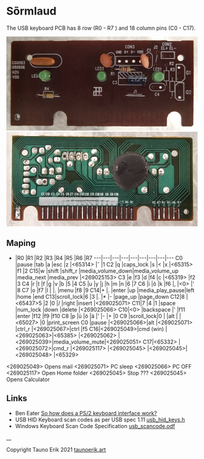 # Sõrmlaud

The USB keyboard PCB has 8 row (R0 - R7 ) and 18 column pins (C0 - C17).

![Front PCB image](img/front.jpg)
![Back PCB image](img/back.jpg)

## Maping

 + |R0         |R1         |R2         |R3               |R4              |R5         |R6               |R7
---|---|---|---|---|---|---|---|---
C0 |pause      |tab        |a          |esc              |z               |<65314>    |ˇ                |1
C2 |q          |caps_lock  |s          |<                |x               |<65315>    |f1               |2
C15|w          |shift      |shift_r    |media_volume_down|media_volume_up |media_next |media_prev       |<269025153>
C3 |e          |f3         |d          |f4               |c               |<65319>    |f2               |3
C4 |r          |t          |f          |g                |v               |b          |5                |4
C5 |u          |y          |j          |h                |m               |n          |6                |7
C6 |i          |õ          |k          |f6               |,               |<0>        |'                |8
C7 |o          |f7         |l          |                 |.               |menu       |f8               |9
C14|+          |.          |enter      |up               |media_play_pause|left       |home             |end
C13|scroll_lock|6          |3          |.                |*               |-          |page_up          |page_down
C12|8          |<65437>5   |2          |0                |/               |right      |insert           |<269025071>
C11|7          |4          |1          |space            |num_lock        |down       |delete           |<269025066>
C10|<0>        |backspace  |'          |f11              |enter           |f12        |f9               |f10
C8 |p          |ü          |ö          |ä                |'               |-          |+                |0
C9 |scroll_lock|0          |           |alt              |                |<65027>    |0                |print_screen
C0 |pause      |<269025066>|alt        |<269025071>      |ctrl_r          |<269025067>|ctrl             |f5
C16|<269025049>|cmd (win)  |<269025063>|<65385>          |<269025062>     |<269025039>|media_volume_mute|<269025051>
C17|<65332>    |<269025072>|cmd_r      |<269025117>      |<269025045>     |<269025045>|<269025048>      |<65329>  

<269025049> Opens mail
<269025071> PC sleep
<269025066> PC OFF
<269025117> Open Home folder
<269025045> Stop ???
<269025045> Opens Calculator

## Links

- Ben Eater [So how does a PS/2 keyboard interface work?](https://www.youtube.com/watch?v=7aXbh9VUB3U)
- USB HID Keyboard scan codes as per USB spec 1.11 [usb_hid_keys.h](doc/usb_hid_keys.h)
- Windows Keyboard Scan Code Specification [usb_scancode.odf](doc/usb_scancode.odt)

__

Copyright Tauno Erik 2021 [taunoerik.art](https://taunoerik.art/)